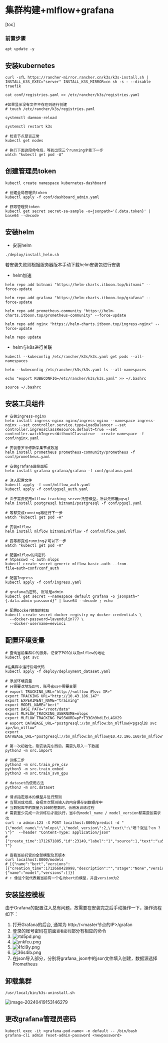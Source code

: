 # 集群构建+mlflow+grafana

[toc]

### 前置步骤

```shell
apt update -y 
```

## 安装kubernetes 
```shell
curl -sfL https://rancher-mirror.rancher.cn/k3s/k3s-install.sh | INSTALL_K3S_EXEC="server" INSTALL_K3S_MIRROR=cn sh -s - --disable traefik

cat conf/registries.yaml >> /etc/rancher/k3s/registries.yaml 

#如果显示没有文件不存在则进行创建
# touch /etc/rancher/k3s/registries.yaml 

systemctl daemon-reload 

systemctl restart k3s

# 检查节点是否正常
kubectl get nodes

# 执行下面这段命令后，等到出现三个running才能下一步
watch "kubectl get pod -A"
```

## 创建管理员token
```shell
kubectl create namespace kubernetes-dashboard

# 创建全局管理员token
kubectl apply -f conf/dashboard_admin.yaml

# 获取管理员token
kubectl get secret secret-sa-sample -o=jsonpath='{.data.token}' | base64 --decode
```

## 安装helm

- 安装helm
```shell
./deploy/install_helm.sh
```

若安装失败则根据服务器版本手动下载helm安装包进行安装

- helm加速

```shell
helm repo add bitnami "https://helm-charts.itboon.top/bitnami" --force-update

helm repo add grafana "https://helm-charts.itboon.top/grafana" --force-update

helm repo add prometheus-community "https://helm-charts.itboon.top/prometheus-community" --force-update

helm repo add nginx "https://helm-charts.itboon.top/ingress-nginx" --force-update

helm repo update
```

- helm与k8s进行关联
```shell
kubectl --kubeconfig /etc/rancher/k3s/k3s.yaml get pods --all-namespaces
```

```shell
helm --kubeconfig /etc/rancher/k3s/k3s.yaml ls --all-namespaces
```

```shell
echo "export KUBECONFIG=/etc/rancher/k3s/k3s.yaml" >> ~/.bashrc

source ~/.bashrc
```

## 安装工具组件

```shell
# 安装ingress-nginx
helm install ingress-nginx nginx/ingress-nginx --namespace ingress-nginx --set controller.service.type=LoadBalancer --set controller.ingressClassResource.default=true --set controller.watchIngressWithoutClass=true --create-namespace -f conf/nginx.yaml

# 安装普罗米修斯采集节点数据
helm install prometheus prometheus-community/prometheus -f conf/prometheus.yaml

# 安装grafana监控面板
helm install grafana grafana/grafana -f conf/grafana.yaml

# 注入配置文件
kubectl apply -f conf/mlflow_auth.yaml
kubectl apply -f conf/pgsql_auth.yaml

# 由于需要使用mlflow tracking server托管模型，所以先部署pgsql
helm install postgresql bitnami/postgresql -f conf/pgsql.yaml

# 等都变成running再进行下一步
watch "kubectl get pod -A"

# 安装mlflow
helm install mlflow bitnami/mlflow -f conf/mlflow.yaml

# 要等都变成running才可以下一步
watch "kubectl get pod -A"

# 配置mlflow访问密码
# htpasswd -c auth mlops
kubectl create secret generic mlflow-basic-auth --from-file=auth=conf/conf_auth

# 配置Ingress
kubectl apply -f conf/ingress.yaml

# grafana的密码, 账号是admin
kubectl get secret --namespace default grafana -o jsonpath="{.data.admin-password}" | base64 --decode ; echo

# 配置Docker镜像的拉取
kubectl create secret docker-registry my-docker-credentials \
  --docker-password=lavendulin777 \
  --docker-username=eevinci
```

## 配置环境变量
```shell
# 查询当前集群中的服务，记录下PGSQL以及mlflow的地址
kubectl get svc

#在集群中运行后端代码
kubectl apply -f deploy/deployment_dataset.yaml

# 添加环境变量
# 只需要改地址即可，账号密码不需要变更
# export TRACKING_URL="http://<mlflow 的svc IP>"
export TRACKING_URL="http://10.43.186.147"
export EXPERIMENT_NAME="training"
export MODEL_NAME="bert"
export BASE_PATH="/root/data"
export MLFLOW_TRACKING_USERNAME=mlops
export MLFLOW_TRACKING_PASSWORD=pPrT33Gh9hdLEcL4GV29
# export DATABASE_URL="postgresql://bn_mlflow:bn_mlflow@<pgsql的 svc ip>/bn_mlflow"
export DATABASE_URL="postgresql://bn_mlflow:bn_mlflow@10.43.196.160/bn_mlflow"

# 第一次初始化，刚安装完东西后，需要先导入一下数据
python3 -m src.import

# 训练三步
python3 -m src.train_pre_csv
python3 -m src.train_embed
python3 -m src.train_svm_gpu

# dataset的使用方法
python3 -m src.dataset

# 请求指定版本的模型并进行预测
# 当预测成功后，会把本次预测输入的内容保存到数据库中
# 当数据库中的数量为100的整数时，会触发训练过程
# 需要至少完成一次训练后才能执行，当中的model_name / model_version都需要按需求改
curl -u admin:123 -X POST localhost:8000/predict -d "{\"model_name\":\"mlops\",\"model_version\":2,\"text\":\"嗯？就这？en ?\"}"  --header "Content-Type: application/json"
# {"create_time":1712671805,"id":23149,"label":"1","source":1,"text":"\u55ef\uff1f\u79d1\u6bd4\u5c31\u8fd9\uff1fen ?"}

# 查看当前托管的全部模型及其版本
curl localhost:8000/models
# [{"name":"bert","versions":[{"creation_time":1712668428998,"description":"","stage":"None","version":"2"}]},{"name":"model","versions":[]}]
# ↑ 像这个就代表着当前有一个名为bert的模型，并且version为2
```

## 安装监控模板
由于Grafana的配置注入总有问题，故需要在安装完之后手动操作一下，操作流程如下：
1. 打开Grafana的后台, 通常为 http://<master节点的IP>/grafan
2. 登录的账号密码在前面`查看密码`部分有相应的命令
3. ![rtd5pd.png](https://mac--img.oss-cn-hangzhou.aliyuncs.com/grafana_dashboard_1.png)
4. ![ynkfcu.png](https://mac--img.oss-cn-hangzhou.aliyuncs.com/ynkfcu.png)
5. ![4fci9y.png](https://mac--img.oss-cn-hangzhou.aliyuncs.com/grafana%20input%20json.png)
6. ![36s4ib.png](https://mac--img.oss-cn-hangzhou.aliyuncs.com/grafana_dashboard_4.png)
7. 在json导入部分，分别将grafana_json中的json文件填入创建，数据源选择Prometheus


## 卸载集群
```shell
/usr/local/bin/k3s-uninstall.sh
```

![image-20240419153146279](https://mac--img.oss-cn-hangzhou.aliyuncs.com/%E7%95%8C%E9%9D%A2%E5%91%88%E7%8E%B0.png)

## 更改grafana管理员密码
```shell
kubectl exec -it <grafana-pod-name> -n default -- /bin/bash
grafana-cli admin reset-admin-password <newpassword>
```